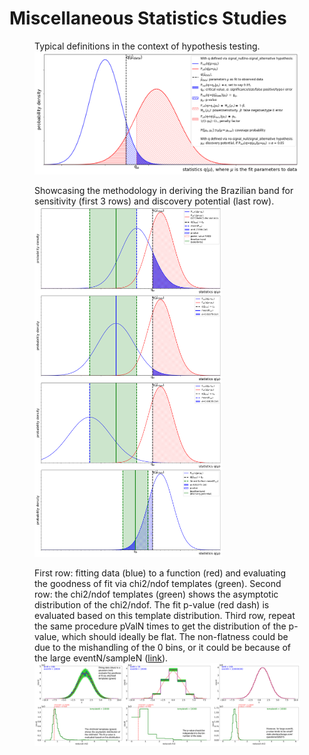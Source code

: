 # Miscellaneous Statistics Studies

<figure>
  <figcaption>Typical definitions in the context of hypothesis testing.</figcaption>
  <img src="https://github.com/SphericalCowww/Stat_studies/blob/main/hypoTestingDef_Display.png" width="800">
</figure>

<figure>
  <figcaption>Showcasing the methodology in deriving the Brazilian band for sensitivity (first 3 rows) and discovery potential (last row).</figcaption>
  <img src="https://github.com/SphericalCowww/Stat_studies/blob/main/hypoTestingDef_brazilianBand_Display.png" width="300">
</figure>


<figure>
  <figcaption>First row: fitting data (blue) to a function (red) and evaluating the goodness of fit via chi2/ndof templates (green). Second row: the chi2/ndof templates (green) shows the asymptotic distribution of the chi2/ndof. The fit p-value (red dash) is evaluated based on this template distribution. Third row, repeat the same procedure pValN times to get the distribution of the p-value, which should ideally be flat. The non-flatness could be due to the mishandling of the 0 bins, or it could be because of the large eventN/sampleN (<a href="https://stats.stackexchange.com/questions/320215/how-do-you-choose-the-number-of-bins-to-use-for-a-chi-squared-gof-test">link</a>).</figcaption>
  <img src="https://github.com/SphericalCowww/Stat_studies/blob/main/hypoTestingDef_chi2_pValue_Display.png" width="1200">
</figure>


